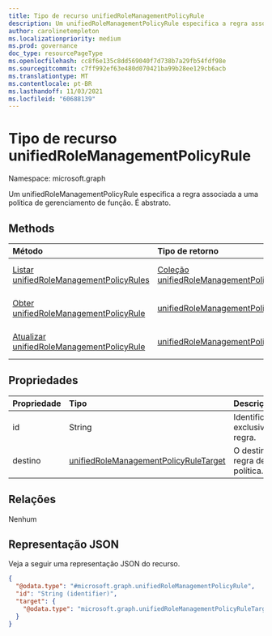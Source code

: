 ```yaml
---
title: Tipo de recurso unifiedRoleManagementPolicyRule
description: Um unifiedRoleManagementPolicyRule especifica a regra associada a uma política de gerenciamento de função. É abstrato.
author: carolinetempleton
ms.localizationpriority: medium
ms.prod: governance
doc_type: resourcePageType
ms.openlocfilehash: cc8f6e135c8dd569040f7d738b7a29fb54fdf98e
ms.sourcegitcommit: c7ff992ef63e480d070421ba99b28ee129cb6acb
ms.translationtype: MT
ms.contentlocale: pt-BR
ms.lasthandoff: 11/03/2021
ms.locfileid: "60688139"
---
```

# <a name="unifiedrolemanagementpolicyrule-resource-type"></a>Tipo de recurso unifiedRoleManagementPolicyRule

Namespace: microsoft.graph

Um unifiedRoleManagementPolicyRule especifica a regra associada a uma política de gerenciamento de função. É abstrato.

## <a name="methods"></a>Methods
|Método|Tipo de retorno|Descrição|
|:---|:---|:---|
|[Listar unifiedRoleManagementPolicyRules](../api/unifiedrolemanagementpolicyrule-list.md)|[Coleção unifiedRoleManagementPolicyRule](../resources/unifiedrolemanagementpolicyrule.md)|Obter uma lista dos [objetos unifiedRoleManagementPolicyRule](../resources/unifiedrolemanagementpolicyrule.md) e suas propriedades.|
|[Obter unifiedRoleManagementPolicyRule](../api/unifiedrolemanagementpolicyrule-get.md)|[unifiedRoleManagementPolicyRule](../resources/unifiedrolemanagementpolicyrule.md)|Leia as propriedades e as relações de [um objeto unifiedRoleManagementPolicyRule.](../resources/unifiedrolemanagementpolicyrule.md)|
|[Atualizar unifiedRoleManagementPolicyRule](../api/unifiedrolemanagementpolicyrule-update.md)|[unifiedRoleManagementPolicyRule](../resources/unifiedrolemanagementpolicyrule.md)|Atualize as propriedades de [um objeto unifiedRoleManagementPolicyRule.](../resources/unifiedrolemanagementpolicyrule.md)|

## <a name="properties"></a>Propriedades
|Propriedade|Tipo|Descrição|
|:---|:---|:---|
|id|String|Identificador exclusivo da regra.|
|destino|[unifiedRoleManagementPolicyRuleTarget](../resources/unifiedrolemanagementpolicyruletarget.md)|O destino da regra de política.|

## <a name="relationships"></a>Relações
Nenhum

## <a name="json-representation"></a>Representação JSON
Veja a seguir uma representação JSON do recurso.
<!-- {
  "blockType": "resource",
  "keyProperty": "id",
  "@odata.type": "microsoft.graph.unifiedRoleManagementPolicyRule",
  "openType": false
}
-->
``` json
{
  "@odata.type": "#microsoft.graph.unifiedRoleManagementPolicyRule",
  "id": "String (identifier)",
  "target": {
    "@odata.type": "microsoft.graph.unifiedRoleManagementPolicyRuleTarget"
  }
}
```

